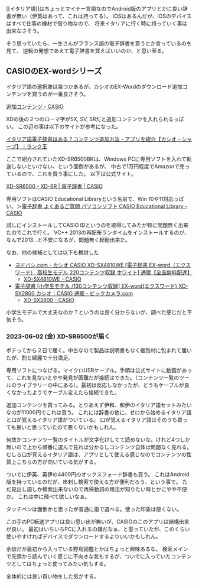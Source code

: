 [[イタリア語]]はちょっとマイナー言語なのでAndroid版のアプリとかに良い辞書が無い（伊英はあって、これは持ってる）。
iOSはあるんだが、iOSのデバイスはすべて仕事の機材で借り物なので、
将来イタリアに行く時に持っていく事は出来なさそう。

そう思っていたら、一生さんがフランス語の電子辞書を買うとか言っているのを見て、
逆転の発想であえて電子辞書を買えばいいのか、と思い至る。

## CASIOのEX-wordシリーズ

イタリア語の選択肢は幾つかあるが、カシオのEX-Wordのダウンロード追加コンテンツを買うのが一番良さそう。

[追加コンテンツ - CASIO](https://www.casio.com/jp/exword/soft/)

XDの後の２つのローマ字がSX, SV, SRだと追加コンテンツを入れられるっぽい。
この辺の事は以下のサイトが参考になった。

[イタリア語電子辞書はある？コンテンツ追加方法・アプリを紹介【カシオ・シャープ】｜ランク王](https://rank-king.jp/article/4530)

ここで紹介されていたXD-SR6500BKは、Windows PCに専用ソフトを入れて転送しないといけない、という面倒があるが、
中古で1万円程度でAmazonで売っているので、これを買う事にした。
以下は公式サイト。

[XD-SR6500 - XD-SR | 電子辞書 | CASIO](https://casio.jp/exword/products/XD-SR6500/)

専用ソフトはCASIO Educational Libraryという名前で、Win 10や11対応っぽい。＞[電子辞書 よくあるご質問 パソコンソフト CASIO Educational Library - CASIO](https://www.casio.com/jp/support/exword/faq/category.exword@pc-software@casio-educational-library/)

試しにインストールしてCASIO IDというのを取得してみたが特に問題無く出来たのでこれで行く。
VC++ 2013の再配布ランタイムをインストールするのが、なんで2013…と不安になるが、問題無く起動出来た。

なお、他の候補としては以下も検討した

- [ヨドバシ.com - カシオ CASIO XD-SX4810WE [電子辞書 EX-word（エクスワード） 高校生モデル 220コンテンツ収録 ホワイト] 通販【全品無料配達】](https://www.yodobashi.com/product-detail/100000001006870300/)
   - [XD-SX4810WE - CASIO](https://www.casio.com/jp/exword/product.XD-SX4810WE/)
- [電子辞書 [小学生モデル /130コンテンツ収録] EX-word(エクスワード) XD-SX2800 カシオ｜CASIO 通販 - ビックカメラ.com](https://www.biccamera.com/bc/item/9081227/)
   - [XD-SX2800 - CASIO](https://www.casio.com/jp/exword/product.XD-SX2800/)

小学生モデルで大丈夫なのか？というのは良く分からないが、調べた感じだと平気そう。

### 2023-06-02 (金) XD-SR6500が届く

ポチってから２日で届く。中古なので製品は説明書もなく梱包材に包まれて届いたが、割と綺麗で十分満足。

専用ソフトにつなげる。マイクロUSBケーブル。手順は公式サイトに動画があって、これを見ないとやや発見が困難だが接続はできた。（コンテンツ一覧のツールのライブラリーの中にある）。最初は反応しなかったが、どうもケーブルが良くなかったようでケーブル変えたら接続できた。

追加コンテンツを買ってみる。とりあえず伊和、和伊のイタリア語セットみたいなのが11000円でこれは買う。
これには辞書の他に、ゼロから始めるイタリア語と口が覚えるイタリア語がついている。
口が覚えるイタリア語はそのうち買っても良いと思っていたので悪くないかもしれん。

何故かコンテンツ一覧のタイトルが文字化けしてて読めないな。けれど4つしか無いので上から順番に選んで見れば分かるしコンテンツ自体は問題なく見れる。
むしろ口が覚えるイタリア語は、アプリとして使える感じなのでコンテンツの性質上こちらの方が向いている気がする。

ついでに伊英、英伊の4400円のオックスフォード辞書も買う。
これはAndroid版を持っているのだが、串刺し検索で使える方が便利だろう、という事で。
ただ見出し語しか検索出来ないので再帰動詞の用法が知りたい時とかにやや不便か。
これは中に飛べて欲しいなぁ。

タッチペンは面倒かと思ったが普通に指で選べる。使った印象は悪くない。

この手のPC転送アプリは良い思い出が無いが、CASIOのこのアプリは結構出来が良い。
最初はいちいちPCに入れるの嫌だなぁ、と思っていたが、このくらい使いやすければデバイスでダウンロードするよりいいかもしれん。

余談だが最初から入っている野鳥図鑑とかはちょっと興味あるな。
検索メインで先頭から読んでいく感じに不向きな気もするが、ついでに入っていたコンテンツとしてはちょっと使ってみたい気もする。

全体的には良い買い物をした気がする。